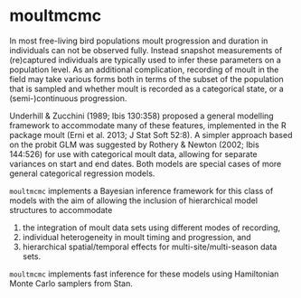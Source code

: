 # moultmcmc
In most free-living bird populations moult progression and duration in individuals can not be observed fully.
Instead snapshot measurements of (re)captured individuals are typically used to infer these parameters on a population level.
As an additional complication, recording of moult in the field may take various forms both in terms of the subset of the population that is sampled and whether moult is recorded as a categorical state, or a (semi-)continuous progression.

Underhill & Zucchini (1989; Ibis 130:358) proposed a general modelling framework to accommodate many of these features, implemented in the R package moult (Erni et al. 2013; J Stat Soft 52:8).
A simpler approach based on the probit GLM was suggested by Rothery & Newton (2002; Ibis 144:526) for use with categorical moult data, allowing for separate variances on start and end dates.
Both models are special cases of more general categorical regression models.    

`moultmcmc` implements a Bayesian inference framework for this class of models with the aim of allowing the inclusion of hierarchical model structures to accommodate 
1) the integration of moult data sets using different modes of recording, 
2) individual heterogeneity in moult timing and progression, and 
3) hierarchical spatial/temporal effects for multi-site/multi-season data sets.

`moultmcmc` implements fast inference for these models using Hamiltonian Monte Carlo samplers from Stan. 
